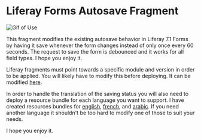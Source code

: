 # Liferay Forms Autosave Fragment

![Gif of Use](https://media.giphy.com/media/1AfITT7a6wBMoJmnEn/giphy.gif)

This fragment modifies the existing autosave behavior in Liferay 7.1 Forms by having it save whenever the form changes instead of only once every 60 seconds. The request to save the form is debounced and it works for all field types. I hope you enjoy it.

Liferay fragments must point towards a specific module and version in order to be applied. You will likely have to modify this before deploying. It can be modified [here](https://github.com/ethib137/form-autosave-fragment/blob/master/bnd.bnd#L4).

In order to handle the translation of the saving status you will also need to deploy a resource bundle for each language you want to support. I have created resources bundles for [english](https://github.com/ethib137/form-autosave-resource-bundle), [french](https://github.com/ethib137/form-autosave-fr-resource-bundle), and [arabic](https://github.com/ethib137/form-autosave-ar-resource-bundle). If you need another language it shouldn't be too hard to modify one of those to suit your needs. 

I hope you enjoy it.
